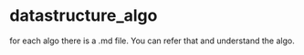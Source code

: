 # datastructure_algo
for each algo there is a .md file. You can refer that and understand the algo.
